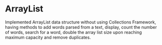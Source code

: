 # ArrayList
Implemented ArrayList data structure without using Collections Framework, having methods to add words parsed from a text, display, count the number of words, search for a word, double the array list size upon reaching maximum capacity and remove duplicates.
